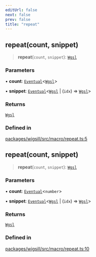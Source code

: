 ```yaml
---
editUrl: false
next: false
prev: false
title: "repeat"
---
```


## repeat(count, snippet)

> **repeat**(`count`, `snippet`): [`Wgsl`](/api/wigsill/type-aliases/wgsl/)

### Parameters

• **count**: [`Eventual`](/api/wigsill/type-aliases/eventual/)\<[`Wgsl`](/api/wigsill/type-aliases/wgsl/)\>

• **snippet**: [`Eventual`](/api/wigsill/type-aliases/eventual/)\<[`Wgsl`](/api/wigsill/type-aliases/wgsl/) \| (`idx`) => [`Wgsl`](/api/wigsill/type-aliases/wgsl/)\>

### Returns

[`Wgsl`](/api/wigsill/type-aliases/wgsl/)

### Defined in

[packages/wigsill/src/macro/repeat.ts:5](https://github.com/software-mansion-labs/wigsill/blob/3eabd476f023822e50f40404033f5b0520bf8089/packages/wigsill/src/macro/repeat.ts#L5)

## repeat(count, snippet)

> **repeat**(`count`, `snippet`): [`Wgsl`](/api/wigsill/type-aliases/wgsl/)

### Parameters

• **count**: [`Eventual`](/api/wigsill/type-aliases/eventual/)\<`number`\>

• **snippet**: [`Eventual`](/api/wigsill/type-aliases/eventual/)\<[`Wgsl`](/api/wigsill/type-aliases/wgsl/) \| (`idx`) => [`Wgsl`](/api/wigsill/type-aliases/wgsl/)\>

### Returns

[`Wgsl`](/api/wigsill/type-aliases/wgsl/)

### Defined in

[packages/wigsill/src/macro/repeat.ts:10](https://github.com/software-mansion-labs/wigsill/blob/3eabd476f023822e50f40404033f5b0520bf8089/packages/wigsill/src/macro/repeat.ts#L10)
